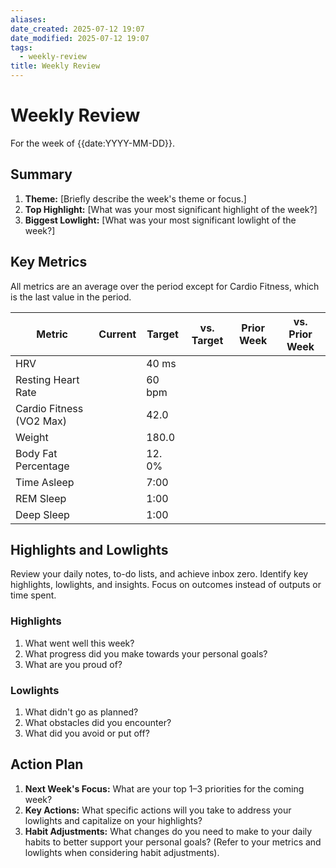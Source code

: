 ```yaml
---
aliases: 
date_created: 2025-07-12 19:07
date_modified: 2025-07-12 19:07
tags:
  - weekly-review
title: Weekly Review
---
```


# Weekly Review

For the week of {{date:YYYY-MM-DD}}.

## Summary

1. **Theme:** [Briefly describe the week's theme or focus.]
2. **Top Highlight:** [What was your most significant highlight of the week?]
3. **Biggest Lowlight:** [What was your most significant lowlight of the week?]

## Key Metrics

All metrics are an average over the period except for Cardio Fitness, which is the last value in the period.

| Metric                   | Current | Target | vs. Target | Prior Week | vs. Prior Week |
| ------------------------ | ------- | ------ | ---------- | ---------- | -------------- |
| HRV                      |         | 40 ms  |            |            |                |
| Resting Heart Rate       |         | 60 bpm |            |            |                |
| Cardio Fitness (VO2 Max) |         | 42.0   |            |            |                |
| Weight                   |         | 180.0  |            |            |                |
| Body Fat Percentage      |         | 12. 0% |            |            |                |
| Time Asleep              |         | 7:00   |            |            |                |
| REM Sleep                |         | 1:00   |            |            |                |
| Deep Sleep               |         | 1:00   |            |            |                |

## Highlights and Lowlights

Review your daily notes, to-do lists, and achieve inbox zero. Identify key highlights, lowlights, and insights. Focus on outcomes instead of outputs or time spent.

### Highlights

1. What went well this week?
2. What progress did you make towards your personal goals?
3. What are you proud of?

### Lowlights

1. What didn't go as planned?
2. What obstacles did you encounter?
3. What did you avoid or put off?

## Action Plan

1. **Next Week's Focus:** What are your top 1–3 priorities for the coming week?
2. **Key Actions:** What specific actions will you take to address your lowlights and capitalize on your highlights?
3. **Habit Adjustments:** What changes do you need to make to your daily habits to better support your personal goals? (Refer to your metrics and lowlights when considering habit adjustments).
